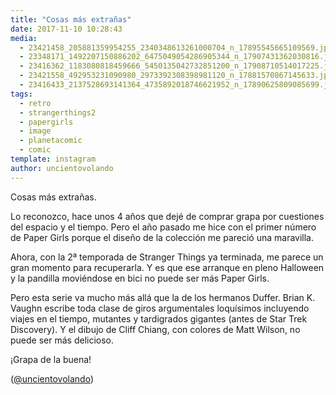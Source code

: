 ```yaml
---
title: "Cosas más extrañas"
date: 2017-11-10 10:28:43
media: 
  - 23421458_205881359954255_2340348613261000704_n_17895545665109569.jpg
  - 23348171_1492207150886202_6475049054286905344_n_17907431362030816.jpg
  - 23416362_1183080818459666_5450135042732851200_n_17908710514017225.jpg
  - 23421558_492953231090980_2973392308398981120_n_17881570867145633.jpg
  - 23416433_2137528693141364_4735892018746621952_n_17890625809085699.jpg
tags: 
  - retro
  - strangerthings2
  - papergirls
  - image
  - planetacomic
  - comic
template: instagram
author: uncientovolando
---
```


Cosas más extrañas.


Lo reconozco, hace unos 4 años que dejé de comprar grapa por cuestiones del espacio y el tiempo. Pero el año pasado me hice con el primer número de Paper Girls porque el diseño de la colección me pareció una maravilla.


Ahora, con la 2ª temporada de Stranger Things ya terminada, me parece un gran momento para recuperarla. Y es que ese arranque en pleno Halloween y la pandilla moviéndose en bici no puede ser más Paper Girls.


Pero esta serie va mucho más allá que la de los hermanos Duffer. Brian K. Vaughn escribe toda clase de giros argumentales loquísimos incluyendo viajes en el tiempo, mutantes y tardigrados gigantes (antes de Star Trek Discovery). Y el dibujo de Cliff Chiang, con colores de Matt Wilson, no puede ser más delicioso.


¡Grapa de la buena!




([@uncientovolando](https://instagram.com/uncientovolando))
